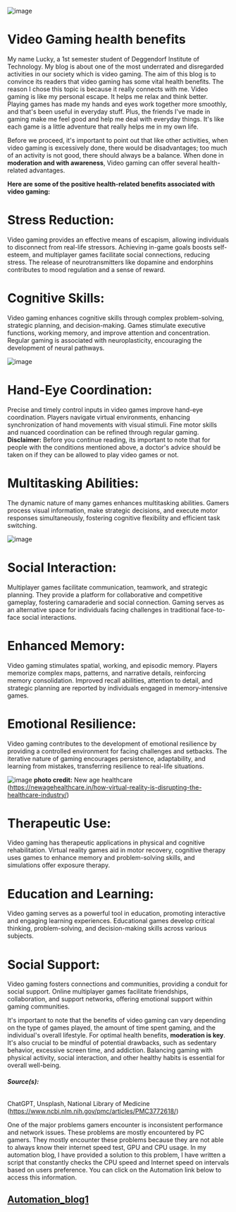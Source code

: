 ![image](https://github.com/23W-GBAC/Boves556_Lucky/assets/148862792/6f942e35-2a2d-4da0-81d6-59e37749596f)
# Video Gaming health benefits
My name Lucky, a 1st semester student of Deggendorf Institute of Technology. My blog is about one of the most underrated and disregarded activities in our society which is video gaming. The aim of this blog is to convince its readers that video gaming has some vital health benefits. The reason I chose this topic is because it really connects with me. Video gaming is like my personal escape. It helps me relax and think better. Playing games has made my hands and eyes work together more smoothly, and that's been useful in everyday stuff. Plus, the friends I've made in gaming make me feel good and help me deal with everyday things. It's like each game is a little adventure that really helps me in my own life.

Before we proceed, it's important to point out that like other activities, when video gaming is excessively done, there would be disadvantages; too much of an activity is not good, there should always be a balance. When done in **moderation and with awareness**, Video gaming can offer several health-related advantages. 

**Here are some of the positive health-related benefits associated with video gaming:**
# Stress Reduction:
Video gaming provides an effective means of escapism, allowing individuals to disconnect from real-life stressors. Achieving in-game goals boosts self-esteem, and multiplayer games facilitate social connections, reducing stress. The release of neurotransmitters like dopamine and endorphins contributes to mood regulation and a sense of reward.

# Cognitive Skills:
Video gaming enhances cognitive skills through complex problem-solving, strategic planning, and decision-making. Games stimulate executive functions, working memory, and improve attention and concentration. Regular gaming is associated with neuroplasticity, encouraging the development of neural pathways.

![image](https://github.com/23W-GBAC/Boves556_Lucky/assets/148862792/aed2e835-a4b7-40d1-9320-85a31980477d)

# Hand-Eye Coordination:
Precise and timely control inputs in video games improve hand-eye coordination. Players navigate virtual environments, enhancing synchronization of hand movements with visual stimuli. Fine motor skills and nuanced coordination can be refined through regular gaming.
**Disclaimer:** Before you continue reading, its important to note that for people with the conditions mentioned above, a doctor's advice should be taken on if they can be allowed to play video games or not.

# Multitasking Abilities:
The dynamic nature of many games enhances multitasking abilities. Gamers process visual information, make strategic decisions, and execute motor responses simultaneously, fostering cognitive flexibility and efficient task switching.

![image](https://github.com/23W-GBAC/Boves556_Lucky/assets/148862792/9adb6264-7f86-443e-8b57-cad5ff2ee688)

# Social Interaction:
Multiplayer games facilitate communication, teamwork, and strategic planning. They provide a platform for collaborative and competitive gameplay, fostering camaraderie and social connection. Gaming serves as an alternative space for individuals facing challenges in traditional face-to-face social interactions.

# Enhanced Memory:
Video gaming stimulates spatial, working, and episodic memory. Players memorize complex maps, patterns, and narrative details, reinforcing memory consolidation. Improved recall abilities, attention to detail, and strategic planning are reported by individuals engaged in memory-intensive games.

# Emotional Resilience:
Video gaming contributes to the development of emotional resilience by providing a controlled environment for facing challenges and setbacks. The iterative nature of gaming encourages persistence, adaptability, and learning from mistakes, transferring resilience to real-life situations.

![image](https://github.com/23W-GBAC/Boves556_Lucky/assets/148862792/84cbc658-2dff-46a1-96ba-d8bc04fc7184) 
**photo credit:** New age healthcare (https://newagehealthcare.in/how-virtual-reality-is-disrupting-the-healthcare-industry/)

# Therapeutic Use:
Video gaming has therapeutic applications in physical and cognitive rehabilitation. Virtual reality games aid in motor recovery, cognitive therapy uses games to enhance memory and problem-solving skills, and simulations offer exposure therapy.

# Education and Learning:
Video gaming serves as a powerful tool in education, promoting interactive and engaging learning experiences. Educational games develop critical thinking, problem-solving, and decision-making skills across various subjects.

# Social Support:
Video gaming fosters connections and communities, providing a conduit for social support. Online multiplayer games facilitate friendships, collaboration, and support networks, offering emotional support within gaming communities.


It's important to note that the benefits of video gaming can vary depending on the type of games played, the amount of time spent gaming, and the individual's overall lifestyle. For optimal health benefits, **moderation is key**. It's also crucial to be mindful of potential drawbacks, such as sedentary behavior, excessive screen time, and addiction. Balancing gaming with physical activity, social interaction, and other healthy habits is essential for overall well-being.

###### **Source(s):** 
ChatGPT, Unsplash, National Library of Medicine (https://www.ncbi.nlm.nih.gov/pmc/articles/PMC3772618/)

One of the major problems gamers encounter is inconsistent performance and network issues. These problems are mostly encountered by PC gamers. They mostly encounter these problems because they are not able to always know their internet speed test, GPU and CPU usage. In my automation blog, I have provided a solution to this problem, I have written a script that constantly checks the CPU speed and Internet speed on intervals based on users preference. You can click on the Automation link below to access this information.

## [Automation_blog1](Automation_0.1.md)
